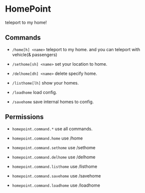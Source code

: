 # HomePoint
teleport to my home!

## Commands

* `/home[h] <name>`
teleport to my home. and you can teleport with vehicle(& passengers)

* `/sethome[sh] <name>`
set your location to home.

* `/delhome[dh] <name>`
delete specify home.

* `/listhome[lh]`
show your homes.

* `/loadhome`
load config.

* `/savehome`
save internal homes to config.

## Permissions

* `homepoint.command.*`
use all commands.

* `homepoint.command.home`
use /home

* `homepoint.command.sethome`
use /sethome

* `homepoint.command.delhome`
use /delhome

* `homepoint.command.listhome`
use /listhome

* `homepoint.command.savehome`
use /savehome

* `homepoint.command.loadhome`
use /loadhome
